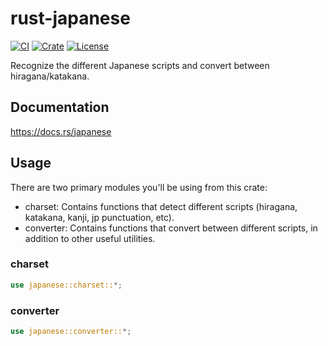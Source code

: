 # rust-japanese

[![CI](https://github.com/mrahhal/rust-japanese/actions/workflows/ci.yml/badge.svg)](https://github.com/mrahhal/rust-japanese/actions/workflows/ci.yml)
[![Crate][crate-image]][crate-link]
[![License](https://img.shields.io/badge/license-MIT-blue.svg)](https://opensource.org/licenses/MIT)

Recognize the different Japanese scripts and convert between hiragana/katakana.

## Documentation

https://docs.rs/japanese

## Usage

There are two primary modules you'll be using from this crate:
- charset: Contains functions that detect different scripts (hiragana, katakana, kanji, jp punctuation, etc).
- converter: Contains functions that convert between different scripts, in addition to other useful utilities.

### charset

```rs
use japanese::charset::*;
```

### converter

```rs
use japanese::converter::*;
```

[//]: # (links)

[crate-image]: https://img.shields.io/crates/v/japanese.svg
[crate-link]: https://crates.io/crates/japanese
